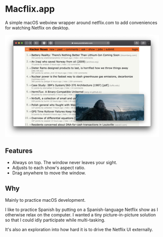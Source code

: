 # Macflix.app

A simple macOS webview wrapper around netflix.com to add conveniences for watching Netflix on desktop.

![screenshot](/docs/screenshot.jpg)

## Features

-   Always on top. The window never leaves your sight.
-   Adjusts to each show's aspect ratio.
-   Drag anywhere to move the window.

## Why

Mainly to practice macOS development.

I like to practice Spanish by putting on a Spanish-language Netflix show as I otherwise relax on the computer. I wanted a tiny picture-in-picture solution so that I could idly participate while multi-tasking.

It's also an exploration into how hard it is to drive the Netflix UI externally.
